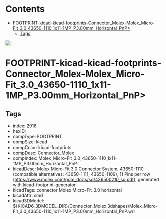 



Contents
========

* [FOOTPRINT-kicad-kicad-footprints-Connector_Molex-Molex_Micro-Fit_3.0_43650-1110_1x11-1MP_P3.00mm_Horizontal_PnP>](#footprint-kicad-kicad-footprints-connector_molex-molex_micro-fit_30_43650-1110_1x11-1mp_p300mm_horizontal_pnp)
	* [Tags](#tags)
  
![][im]
# FOOTPRINT-kicad-kicad-footprints-Connector_Molex-Molex_Micro-Fit_3.0_43650-1110_1x11-1MP_P3.00mm_Horizontal_PnP>

## Tags

- index: 2916
- hexID: 
- oompType: FOOTPRINT
- oompSize: kicad
- oompColor: kicad-footprints
- oompDesc: Connector_Molex
- oompIndex: Molex_Micro-Fit_3.0_43650-1110_1x11-1MP_P3.00mm_Horizontal_PnP
- kicadDesc: Molex Micro-Fit 3.0 Connector System, 43650-1110 (compatible alternatives: 43650-1111, 43650-1109), 11 Pins per row (https://www.molex.com/pdm_docs/sd/436500210_sd.pdf), generated with kicad-footprint-generator
- kicadTags: connector Molex Micro-Fit_3.0 horizontal
- kicadAttr: smd
- kicad3DModel: ${KICAD6_3DMODEL_DIR}/Connector_Molex.3dshapes/Molex_Micro-Fit_3.0_43650-1110_1x11-1MP_P3.00mm_Horizontal_PnP.wrl



[im]: image.png
